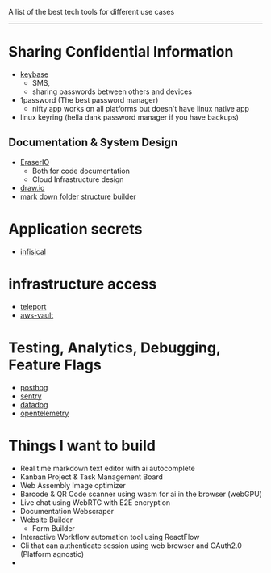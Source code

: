 A list of the best tech tools for different use cases

---
# Sharing Confidential Information
- [keybase](https://keybase.io/)
	- SMS, 
	- sharing passwords between others and devices
- 1password (The best password manager)
	- nifty app works on all platforms but doesn't have linux native app
- linux keyring (hella dank password manager if you have backups)

## Documentation & System Design
- [EraserIO](https://www.eraser.io/)
	- Both for code documentation
	- Cloud Infrastructure design
- [draw.io](https://www.drawio.com/)
- [mark down folder structure builder](https://tree.nathanfriend.io/)


# Application secrets
- [infisical](https://infisical.com/)

# infrastructure access
- [teleport](https://goteleport.com/)
- [aws-vault]()
# Testing, Analytics, Debugging, Feature Flags
- [posthog](https://posthog.com/)
- [sentry]()
- [datadog]()
- [opentelemetry]()

# Things I want to build
- Real time markdown text editor with ai autocomplete
- Kanban Project & Task Management Board
- Web Assembly Image optimizer
- Barcode & QR Code scanner using wasm for ai in the browser (webGPU)
- Live chat using WebRTC with E2E encryption
- Documentation Webscraper
- Website Builder
	- Form Builder
- Interactive Workflow automation tool using ReactFlow
- Cli that can authenticate session using web browser and OAuth2.0 (Platform agnostic)
- 